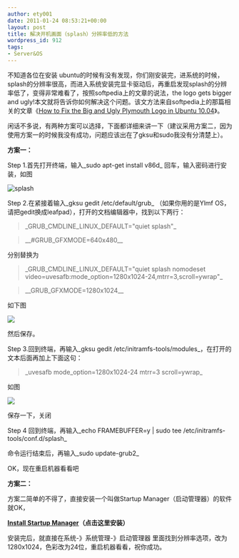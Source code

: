 ```yaml
---
author: ety001
date: 2011-01-24 08:53:21+00:00
layout: post
title: 解决开机画面（splash）分辨率低的方法
wordpress_id: 912
tags:
- Server&OS
---
```


不知道各位在安装 ubuntu的时候有没有发现，你们刚安装完，进系统的时候，splash的分辨率很高，而进入系统安装完显卡驱动后，再重启发现splash的分辨率低了，变得非常难看了，按照softpedia上的文章的说法，the logo gets bigger and ugly!本文就将告诉你如何解决这个问题。该文方法来自softpedia上的那篇相关的文章《[How to Fix the Big and Ugly Plymouth Logo in Ubuntu 10.04](http://news.softpedia.com/news/How-to-Fix-the-Big-and-Ugly-Plymouth-Logo-in-Ubuntu-10-04-140810.shtml)》。

闲话不多说，有两种方案可以选择，下面都详细来讲一下（建议采用方案二，因为使用方案一的时候我没有成功，问题应该出在了gksu和sudo我没有分清楚上）。

**方案一：**

Step 1.首先打开终端，输入_sudo apt-get install v86d_ 回车，输入密码进行安装，如图

![splash](/img/2011/01/24/5383323783_3a332a203a.jpg)

Step 2.在紧接着输入_gksu gedit /etc/default/grub_ （如果你用的是Ylmf OS，请把gedit换成leafpad），打开的文档编辑器中，找到以下两行：


<blockquote>_GRUB_CMDLINE_LINUX_DEFAULT="quiet splash"_</blockquote>

<blockquote>__#GRUB_GFXMODE=640x480__</blockquote>

分别替换为

<blockquote>_GRUB_CMDLINE_LINUX_DEFAULT="quiet splash nomodeset video=uvesafb:mode_option=1280x1024-24,mtrr=3,scroll=ywrap"_</blockquote>

<blockquote>__GRUB_GFXMODE=1280x1024__</blockquote>

如下图

![](/img/2011/01/24/5383955244_1481daa2c8.jpg)

然后保存。

Step 3.回到终端，再输入_gksu gedit /etc/initramfs-tools/modules_，在打开的文本后面再加上下面这句：


<blockquote>_uvesafb mode_option=1280x1024-24 mtrr=3 scroll=ywrap_</blockquote>


如图

![](/img/2011/01/24/5383454173_205e8123f5.jpg)

保存一下，关闭

Step 4 回到终端，再输入_echo FRAMEBUFFER=y | sudo tee /etc/initramfs-tools/conf.d/splash_

命令运行结束后，再输入_sudo update-grub2_

OK，现在重启机器看看吧

**方案二：**

方案二简单的不得了，直接安装一个叫做Startup Manager（启动管理器）的软件就OK，

**[Install Startup Manager](apt:/startupmanager)（点击这里安装）**

安装完后，就直接在系统-》系统管理-》启动管理器 里面找到分辨率选项，改为1280x1024，色彩改为24位，重启机器看看，祝你成功。
